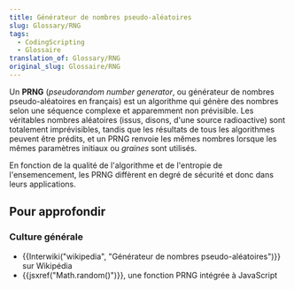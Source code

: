 ```yaml
---
title: Générateur de nombres pseudo-aléatoires
slug: Glossary/RNG
tags:
  - CodingScripting
  - Glossaire
translation_of: Glossary/RNG
original_slug: Glossaire/RNG
---
```

Un **PRNG** (_pseudorandom number generator_, ou générateur de nombres pseudo-aléatoires en français) est un algorithme qui génère des nombres selon une séquence complexe et apparemment non prévisible. Les véritables nombres aléatoires (issus, disons, d'une source radioactive) sont totalement imprévisibles, tandis que les résultats de tous les algorithmes peuvent être prédits, et un PRNG renvoie les mêmes nombres lorsque les mêmes paramètres initiaux ou _graines_ sont utilisés.

En fonction de la qualité de l'algorithme et de l'entropie de l'ensemencement, les PRNG diffèrent en degré de sécurité et donc dans leurs applications.

## Pour approfondir

### Culture générale

- {{Interwiki("wikipedia", "Générateur de nombres pseudo-aléatoires")}} sur Wikipédia
- {{jsxref("Math.random()")}}, une fonction PRNG intégrée à JavaScript
